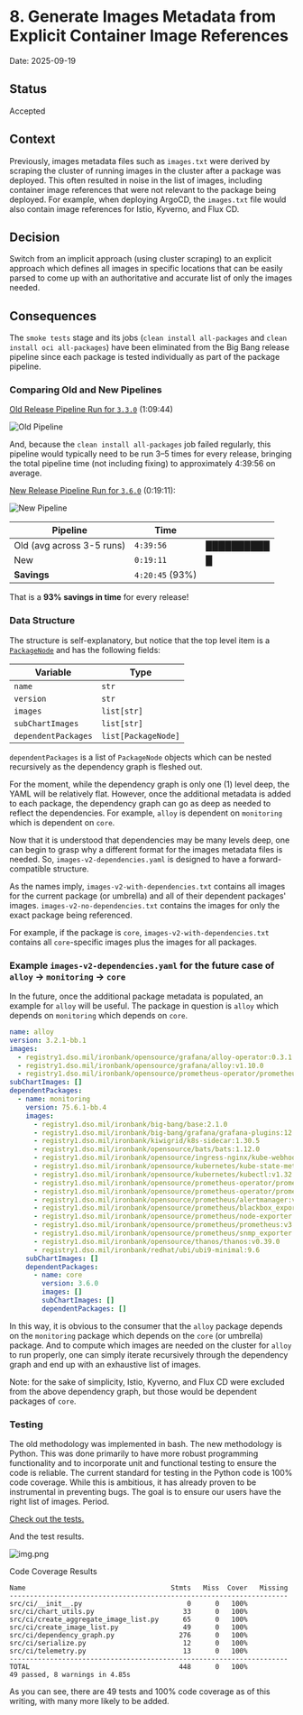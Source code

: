 # 8. Generate Images Metadata from Explicit Container Image References

Date: 2025-09-19

## Status

Accepted

## Context

Previously, images metadata files such as `images.txt` were derived by scraping the cluster of running images in the
cluster after a package was deployed.
This often resulted in noise in the list of images, including container image references that were not relevant to the
package being deployed.
For example, when deploying ArgoCD, the `images.txt` file would also contain image references for Istio, Kyverno, and
Flux CD.

## Decision

Switch from an implicit approach (using cluster scraping) to an explicit approach which defines all images in specific
locations that can be easily parsed to come up with an authoritative and accurate list of only the images needed.

## Consequences

The `smoke tests` stage and its jobs (`clean install all-packages` and `clean install oci all-packages`) have been
eliminated from the Big Bang release pipeline since each package is tested individually as part of the package pipeline.

### Comparing Old and New Pipelines

[Old Release Pipeline Run for `3.3.0`](https://repo1.dso.mil/big-bang/bigbang/-/pipelines/4389354) (1:09:44)

![Old Pipeline](assets/images/images-v2-metadata-files/old-pipeline.png)

And, because the `clean install all-packages` job failed regularly, this pipeline would typically need to be run 3–5
times for every release, bringing the total pipeline time (not including fixing) to approximately 4:39:56 on average.

[New Release Pipeline Run for `3.6.0`](https://repo1.dso.mil/big-bang/bigbang/-/pipelines/4495018) (0:19:11):

![New Pipeline](assets/images/images-v2-metadata-files/new-pipeline.png)

| Pipeline                  | Time            |            |
|---------------------------|-----------------|------------|
| Old (avg across 3-5 runs) | `4:39:56`       | ██████████ |
| New                       | `0:19:11`       | █          |
| **Savings**               | `4:20:45` (93%) |            |

That is a **93% savings in time** for every release!

### Data Structure

The structure is self-explanatory, but notice that the top level item is a
[`PackageNode`](https://repo1.dso.mil/big-bang/pipeline-templates/pipeline-templates/-/blob/2.24.16/scripts/pipeline/src/ci/dependency_graph.py?ref_type=tags#L22)
and has the following fields:

| Variable            | Type                |
|---------------------|---------------------|
| `name`              | `str`               |
| `version`           | `str`               |
| `images`            | `list[str]`         |
| `subChartImages`    | `list[str]`         |
| `dependentPackages` | `list[PackageNode]` |

`dependentPackages` is a list of `PackageNode` objects which can be nested recursively as the dependency graph is
fleshed out.

For the moment, while the dependency graph is only one (1) level deep, the YAML will be relatively flat. However, once
the additional metadata is added to each package, the dependency graph can go as deep as needed to reflect the
dependencies.
For example, `alloy` is dependent on `monitoring` which is dependent on `core`.

Now that it is understood that dependencies may be many levels deep, one can begin to grasp why a different format for
the images metadata files is needed. So, `images-v2-dependencies.yaml` is designed to have a forward-compatible
structure.

As the names imply, `images-v2-with-dependencies.txt` contains all images for the current package (or umbrella) and all
of their dependent packages' images. `images-v2-no-dependencies.txt` contains the images for only the exact package
being referenced.

For example, if the package is `core`, `images-v2-with-dependencies.txt` contains all `core`-specific images plus the
images for all packages.

### Example `images-v2-dependencies.yaml` for the future case of `alloy` -> `monitoring` -> `core`

In the future, once the additional package metadata is populated, an example for `alloy` will be useful.
The package in question is `alloy` which depends on `monitoring` which depends on `core`.

```yaml
name: alloy
version: 3.2.1-bb.1
images:
  - registry1.dso.mil/ironbank/opensource/grafana/alloy-operator:0.3.1
  - registry1.dso.mil/ironbank/opensource/grafana/alloy:v1.10.0
  - registry1.dso.mil/ironbank/opensource/prometheus-operator/prometheus-config-reloader:v0.84.0
subChartImages: []
dependentPackages:
  - name: monitoring
    version: 75.6.1-bb.4
    images:
      - registry1.dso.mil/ironbank/big-bang/base:2.1.0
      - registry1.dso.mil/ironbank/big-bang/grafana/grafana-plugins:12.0.2
      - registry1.dso.mil/ironbank/kiwigrid/k8s-sidecar:1.30.5
      - registry1.dso.mil/ironbank/opensource/bats/bats:1.12.0
      - registry1.dso.mil/ironbank/opensource/ingress-nginx/kube-webhook-certgen:v1.5.4
      - registry1.dso.mil/ironbank/opensource/kubernetes/kube-state-metrics:v2.16.0
      - registry1.dso.mil/ironbank/opensource/kubernetes/kubectl:v1.32.6
      - registry1.dso.mil/ironbank/opensource/prometheus-operator/prometheus-config-reloader:v0.83.0
      - registry1.dso.mil/ironbank/opensource/prometheus-operator/prometheus-operator:v0.83.0
      - registry1.dso.mil/ironbank/opensource/prometheus/alertmanager:v0.28.1
      - registry1.dso.mil/ironbank/opensource/prometheus/blackbox_exporter:v0.26.0
      - registry1.dso.mil/ironbank/opensource/prometheus/node-exporter:v1.9.1
      - registry1.dso.mil/ironbank/opensource/prometheus/prometheus:v3.4.2
      - registry1.dso.mil/ironbank/opensource/prometheus/snmp_exporter:v0.29.0
      - registry1.dso.mil/ironbank/opensource/thanos/thanos:v0.39.0
      - registry1.dso.mil/ironbank/redhat/ubi/ubi9-minimal:9.6
    subChartImages: []
    dependentPackages:
      - name: core
        version: 3.6.0
        images: []
        subChartImages: []
        dependentPackages: []
```

In this way, it is obvious to the consumer that the `alloy` package depends on the `monitoring` package which depends on
the `core` (or umbrella) package. And to compute which images are needed on the cluster for `alloy` to run properly, one
can simply iterate recursively through the dependency graph and end up with an exhaustive list of images.

Note: for the sake of simplicity, Istio, Kyverno, and Flux CD were excluded from the above dependency graph, but those
would be dependent packages of `core`.

### Testing

The old methodology was implemented in bash.
The new methodology is Python.
This was done primarily to have more robust programming functionality and to incorporate unit and functional testing to
ensure the code is reliable.
The current standard for testing in the Python code is 100% code coverage.
While this is ambitious, it has already proven to be instrumental in preventing bugs.
The goal is to ensure our users have the right list of images.
Period.

[Check out the tests.](https://repo1.dso.mil/big-bang/pipeline-templates/pipeline-templates/-/tree/master/scripts/pipeline/tests?ref_type=heads)

And the test results.

![img.png](assets/images/images-v2-metadata-files/pytest-results.png)

Code Coverage Results

```text
Name                                    Stmts   Miss  Cover   Missing
---------------------------------------------------------------------
src/ci/__init__.py                          0      0   100%
src/ci/chart_utils.py                      33      0   100%
src/ci/create_aggregate_image_list.py      65      0   100%
src/ci/create_image_list.py                49      0   100%
src/ci/dependency_graph.py                276      0   100%
src/ci/serialize.py                        12      0   100%
src/ci/telemetry.py                        13      0   100%
---------------------------------------------------------------------
TOTAL                                     448      0   100%
49 passed, 8 warnings in 4.85s
```

As you can see, there are 49 tests and 100% code coverage as of this writing, with many more likely to be added.
